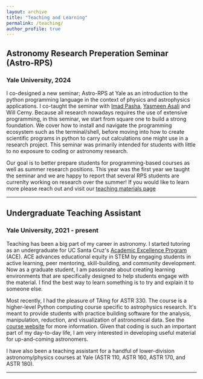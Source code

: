 ```yaml
---
layout: archive
title: "Teaching and Learning"
permalink: /teaching/
author_profile: true
---
```


## Astronomy Research Preperation Seminar (Astro-RPS)
### Yale University, 2024

I co-designed a new seminar; Astro-RPS at Yale as an introduction to the python programming language in the context of physics and astrophysics applications. I co-taught the seminar with [Imad Pasha](https://imad-pasha.github.io/), [Yasmeen Asali](https://www.yasmeenasali.com/) and Will Cerny. Because all research nowadays requires the use of extensive programming, in this seminar, we start from square one to build a strong foundation. We cover how to install and navigate the programming ecosystem such as the terminal/shell, before moving into how to create scientific programs in python to carry out calculations one might use in a research project. This seminar was primarily intended for students with little to no exposure to coding or astronomy research. 
 
 Our goal is to better prepare students for programming-based courses as well as summer research positions. This year was the first year we taught the seminar and we are happy to report that several RPS students are currenlty working on research over the summer! If you would like to learn more please reach out and visit our [teaching materials page](https://astro-rps.github.io/)

___

## Undergraduate Teaching Assistant
### Yale University, 2021 - present

Teaching has been a big part of my career in astronomy. I started tutoring as an undergraduate for UC Santa Cruz's [Academic Excellence Program](https://ace.science.ucsc.edu/) (ACE). ACE advances educational equity in STEM by engaging students in active learning, peer mentoring, skill-building, and community development. Now as a graduate student, I am passionate about creating learning environments that are specifically designed to help students engage with the material. I find the best way to learn something is to try and explain it to someone else.

Most recently, I had the pleasure of TAing for ASTR 330. The course is a higher-level Python computing course specific to astrophysics research. It's meant to provide students with practice building software for the analysis, manipulation, reduction, and visualization of astronomical data. See the [course website](https://astro-330.github.io/intro.html) for more information. Given that coding is such an important part of my day-to-day life, I am very interested in developing useful material for up-and-coming astronomers.

I have also been a teaching assistant for a handful of lower-division astronomy/physics courses at Yale
(ASTR 110, ASTR 160, ASTR 170, and ASTR 180).

___
